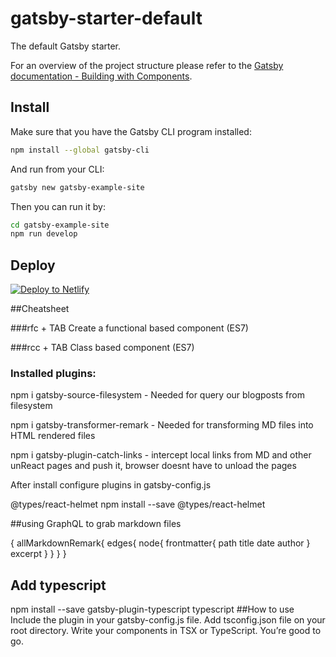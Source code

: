 # gatsby-starter-default
The default Gatsby starter.

For an overview of the project structure please refer to the [Gatsby documentation - Building with Components](https://www.gatsbyjs.org/docs/building-with-components/).

## Install

Make sure that you have the Gatsby CLI program installed:
```sh
npm install --global gatsby-cli
```

And run from your CLI:
```sh
gatsby new gatsby-example-site
```

Then you can run it by:
```sh
cd gatsby-example-site
npm run develop
```

## Deploy

[![Deploy to Netlify](https://www.netlify.com/img/deploy/button.svg)](https://app.netlify.com/start/deploy?repository=https://github.com/gatsbyjs/gatsby-starter-default)

##Cheatsheet

###rfc + TAB
Create a functional based component (ES7)

###rcc + TAB
Class based component (ES7)

### Installed plugins:

npm i gatsby-source-filesystem - Needed for query our blogposts from filesystem

npm i gatsby-transformer-remark - Needed for transforming MD files into HTML rendered files

npm i gatsby-plugin-catch-links - intercept local links from MD and other unReact pages and push it, browser doesnt have to unload the pages

After install configure plugins in gatsby-config.js

@types/react-helmet
npm install --save @types/react-helmet

##using GraphQL to grab markdown files

{
  allMarkdownRemark{
    edges{
      node{
        frontmatter{
          path
          title
          date
          author
        }
        excerpt
      }
    }
  }
}

## Add typescript
npm install --save gatsby-plugin-typescript typescript
##How to use
Include the plugin in your gatsby-config.js file.
Add tsconfig.json file on your root directory.
Write your components in TSX or TypeScript.
You’re good to go.


